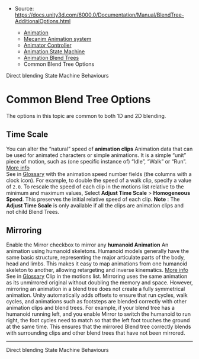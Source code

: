 * Source: https://docs.unity3d.com/6000.0/Documentation/Manual/BlendTree-AdditionalOptions.html

  * [Animation](https://docs.unity3d.com/6000.0/Documentation/Manual/AnimationSection.html)
  * [Mecanim Animation system](https://docs.unity3d.com/6000.0/Documentation/Manual/AnimationOverview.html)
  * [Animator Controller](https://docs.unity3d.com/6000.0/Documentation/Manual/class-AnimatorController.html)
  * [Animation State Machine](https://docs.unity3d.com/6000.0/Documentation/Manual/AnimationStateMachines.html)
  * [Animation Blend Trees](https://docs.unity3d.com/6000.0/Documentation/Manual/class-BlendTree.html)
  * Common Blend Tree Options


[](https://docs.unity3d.com/6000.0/Documentation/Manual/BlendTree-DirectBlending.html)
Direct blending
[](https://docs.unity3d.com/6000.0/Documentation/Manual/StateMachineBehaviours.html)
State Machine Behaviours
# Common Blend Tree Options
The options in this topic are common to both 1D and 2D blending.
## Time Scale
You can alter the “natural” speed of **animation clips** Animation data that can be used for animated characters or simple animations. It is a simple “unit” piece of motion, such as (one specific instance of) “Idle”, “Walk” or “Run”. [More info](https://docs.unity3d.com/6000.0/Documentation/Manual/class-AnimationClip.html)  
See in [Glossary](https://docs.unity3d.com/6000.0/Documentation/Manual/Glossary.html#AnimationClip) with the animation speed number fields (the columns with a clock icon). For example, to double the speed of a walk clip, specify a value of `2.0`.
To rescale the speed of each clip in the motions list relative to the minimum and maximum values, Select **Adjust Time Scale** > **Homogeneous Speed**. This preserves the initial relative speed of each clip.
**Note** : The **Adjust Time Scale** is only available if all the clips are animation clips and not child Blend Trees.
## Mirroring
Enable the Mirror checkbox to mirror any **humanoid Animation** An animation using humanoid skeletons. Humanoid models generally have the same basic structure, representing the major articulate parts of the body, head and limbs. This makes it easy to map animations from one humanoid skeleton to another, allowing retargeting and inverse kinematics. [More info](https://docs.unity3d.com/6000.0/Documentation/Manual/ConfiguringtheAvatar.html)  
See in [Glossary](https://docs.unity3d.com/6000.0/Documentation/Manual/Glossary.html#Humanoidanimation) Clip in the motions list. Mirroring uses the same animation as its unmirrored original without doubling the memory and space.
However, mirroring an animation in a blend tree does not create a fully symmetrical animation. Unity automatically adds offsets to ensure that run cycles, walk cycles, and animations such as footsteps are blended correctly with other animation clips and blend trees. For example, if your blend tree has a humanoid running left, and you enable Mirror to switch the humanoid to run right, the foot cycles need to match so that the left foot touches the ground at the same time. This ensures that the mirrored Blend tree correctly blends with surrounding clips and other blend trees that have not been mirrored.
* * *
[](https://docs.unity3d.com/6000.0/Documentation/Manual/BlendTree-DirectBlending.html)
Direct blending
[](https://docs.unity3d.com/6000.0/Documentation/Manual/StateMachineBehaviours.html)
State Machine Behaviours
